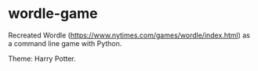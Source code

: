 # wordle-game

Recreated Wordle (https://www.nytimes.com/games/wordle/index.html) as a command line game with Python.

Theme: Harry Potter.
